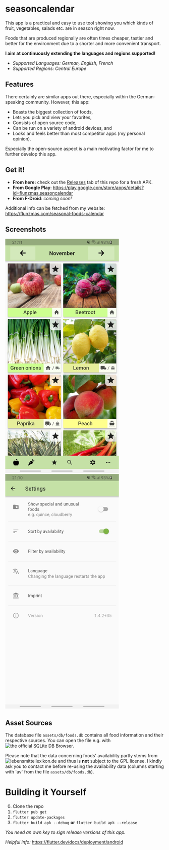 # seasoncalendar

This app is a practical and easy to use tool showing you which kinds of fruit, vegetables, salads etc. are in season right now.

Foods that are produced regionally are often times cheaper, tastier and better for the environment due to a shorter and more convenient transport.

**I aim at continuously extending the languages and regions supported!**

- _Supported Languages: German, English, French_
- _Supported Regions: Central Europe_

## Features

There certainly are similar apps out there, especially within the German-speaking community. However, this app:

- Boasts the biggest collection of foods,
- Lets you pick and view your favorites,
- Consists of open source code,
- Can be run on a variety of android devices, and
- Looks and feels better than most competitor apps (my personal opinion).

Especially the open-source aspect is a main motivating factor for me to further develop this app.

## Get it!

- **From here:** check out the [Releases](https://github.com/Flunzmas/seasoncalendar/releases) tab of this repo for a fresh APK.
- **From Google Play**: https://play.google.com/store/apps/details?id=flunzmas.seasoncalendar
- **From F-Droid**: *coming soon!*

Additional info can be fetched from my website: https://flunzmas.com/seasonal-foods-calendar

## Screenshots

![scr1](assets/screenshots/scr1.jpg) ![scr2](assets/screenshots/scr2.jpg)

## Asset Sources

The database file `assets/db/foods.db` contains all food information and their respective sources. You can open the file e.g. with ![the official SQLite DB Browser](https://sqlitebrowser.org/).

Please note that the data concerning foods' availability partly stems from ![lebensmittellexikon.de](https://lebensmittellexikon.de/) and thus is __not__ subject to the GPL license. I kindly ask you to contact me before re-using the availability data (columns starting with 'av' from the file `assets/db/foods.db`).

# Building it Yourself

0. Clone the repo
1. `flutter pub get`
2. `flutter update-packages`
3. `flutter build apk --debug` **or** `flutter build apk --release`

_You need an own key to sign release versions of this app._

_Helpful info:_ https://flutter.dev/docs/deployment/android
